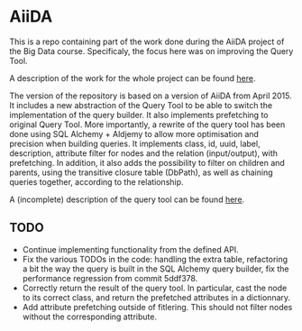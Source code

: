 AiiDA
=====

This is a repo containing part of the work done during the AiiDA project of the
Big Data course. Specificaly, the focus here was on improving the Query Tool.

A description of the work for the whole project can be found
[here](http://wiki.epfl.ch/bigdata2015-aiida-extension/).

The version of the repository is based on a version of AiiDA from April 2015.
It includes a new abstraction of the Query Tool to be able to switch the
implementation of the query builder. It also implements prefetching to original
Query Tool. More importantly, a rewrite of the query tool has been done using
SQL Alchemy + Aldjemy to allow more optimisation and precision when building
queries. It implements class, id, uuid, label, description, attribute filter
for nodes and the relation (input/output), with prefetching. In addition, it
also adds the possibility to filter on children and parents, using the
transitive closure table (DbPath), as well as chaining queries together,
according to the relationship.

A (incomplete) description of the query tool can be found
[here](https://gist.github.com/Kazy/43cad4e2ae5e777e4404).

TODO
----

* Continue implementing functionality from the defined API.
* Fix the various TODOs in the code: handling the extra table, refactoring a
    bit the way the query is built in the SQL Alchemy query builder, fix the
    performance regression from commit 5ddf378.
* Correctly return the result of the query tool. In particular, cast the node
    to its correct class, and return the prefetched attributes in a
    dictionnary.
* Add attribute prefetching outside of fitlering. This should not filter nodes
    without the corresponding attribute.
